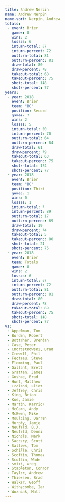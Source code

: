 ```yaml
---
title: Andrew Nerpin
name: Andrew Nerpin
name-sort: Nerpin, Andrew
totals:
 - event: Brier
   games: 8
   wins: 2
   losses: 6
   inturn-total: 67
   inturn-percent: 72
   outturn-total: 81
   outturn-percent: 81
   draw-total: 80
   draw-percent: 78
   takeout-total: 68
   takeout-percent: 75
   shots-total: 148
   shots-percent: 77
years:
 - year: 2018
   event: Brier
   team: "BC"
   position: Second
   games: 7
   wins: 2
   losses: 5
   inturn-total: 60
   inturn-percent: 70
   outturn-total: 64
   outturn-percent: 84
   draw-total: 61
   draw-percent: 79
   takeout-total: 63
   takeout-percent: 75
   shots-total: 124
   shots-percent: 77
 - year: 2018
   event: Brier
   team: "BC"
   position: Third
   games: 1
   wins: 0
   losses: 1
   inturn-total: 7
   inturn-percent: 89
   outturn-total: 17
   outturn-percent: 69
   draw-total: 19
   draw-percent: 74
   takeout-total: 5
   takeout-percent: 80
   shots-total: 24
   shots-percent: 75
 - year: 2018
   event: Brier
   team: Totals
   games: 8
   wins: 2
   losses: 6
   inturn-total: 67
   inturn-percent: 72
   outturn-total: 81
   outturn-percent: 81
   draw-total: 80
   draw-percent: 78
   takeout-total: 68
   takeout-percent: 75
   shots-total: 148
   shots-percent: 77
vs:
 - Appelman, Tom
 - Borden, Robert
 - Bottcher, Brendan
 - Case, Peter
 - Chorostkowski, Brad
 - Crowell, Phil
 - Fecteau, Steve
 - Flemming, Paul
 - Gallant, Brett
 - Grattan, James
 - Gushue, Brad
 - Hunt, Matthew
 - Ireland, Clint
 - Jeffrey, Chris
 - King, Brian
 - Koe, Jamie
 - Martin, Karrick
 - McCann, Andy
 - McEwen, Mike
 - Moulding, Darren
 - Murphy, Jamie
 - Neufeld, B.J.
 - Neufeld, Denni
 - Nichols, Mark
 - Saccary, Scott
 - Sallows, Tom
 - Schille, Chris
 - Scoffin, Thomas
 - Scoffin, Wade
 - Smith, Greg
 - Stapleton, Connor
 - Taylor, Andrew
 - Thiessen, Brad
 - Walker, Geoff
 - Withycombe, Ian
 - Wozniak, Matt
---
```

